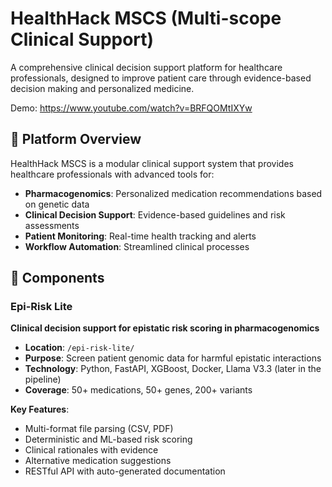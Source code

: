 # HealthHack MSCS (Multi-scope Clinical Support)

A comprehensive clinical decision support platform for healthcare professionals, designed to improve patient care through evidence-based decision making and personalized medicine.

Demo: https://www.youtube.com/watch?v=BRFQOMtIXYw

## 🏥 **Platform Overview**

HealthHack MSCS is a modular clinical support system that provides healthcare professionals with advanced tools for:

- **Pharmacogenomics**: Personalized medication recommendations based on genetic data
- **Clinical Decision Support**: Evidence-based guidelines and risk assessments
- **Patient Monitoring**: Real-time health tracking and alerts
- **Workflow Automation**: Streamlined clinical processes

## 🧬 **Components**

### Epi-Risk Lite
**Clinical decision support for epistatic risk scoring in pharmacogenomics**

- **Location**: `/epi-risk-lite/`
- **Purpose**: Screen patient genomic data for harmful epistatic interactions
- **Technology**: Python, FastAPI, XGBoost, Docker, Llama V3.3 (later in the pipeline)
- **Coverage**: 50+ medications, 50+ genes, 200+ variants

**Key Features**:
- Multi-format file parsing (CSV, PDF)
- Deterministic and ML-based risk scoring
- Clinical rationales with evidence
- Alternative medication suggestions
- RESTful API with auto-generated documentation
